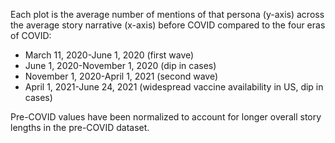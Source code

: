 Each plot is the average number of mentions of that persona (y-axis) across the average story narrative (x-axis) before COVID compared to the four eras of COVID:
  - March 11, 2020-June 1, 2020 (first wave)
  - June 1, 2020-November 1, 2020 (dip in cases)
  - November 1, 2020-April 1, 2021 (second wave)
  - April 1, 2021-June 24, 2021 (widespread vaccine availability in US, dip in cases)

Pre-COVID values have been normalized to account for longer overall story lengths in the pre-COVID dataset.
